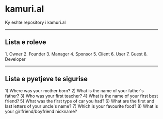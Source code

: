 # kamuri.al
Ky eshte repository i kamuri.al 
<hr>
<h2>Lista e roleve</h2>
1. Owner
2. Founder
3. Manager
4. Sponsor
5. Client
6. User
7. Guest
8. Developer
<br>
<hr>
<h2>Lista e pyetjeve te sigurise</h2>
1) Where was your mother born?
2) What is the name of your father's father?
3) Who was your first teacher?
4) What is the name of your first best friend?
5) What was the first type of car you had?
6) What are the first and last letters of your uncle's name?
7) Which is your favourite food? 
8) What is your girlfriend/boyfriend nickname?
